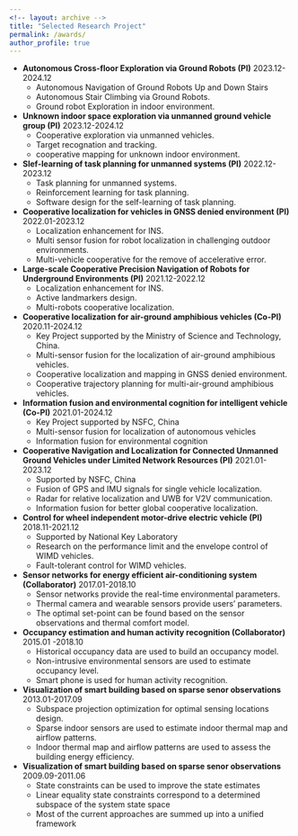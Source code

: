 ```yaml
---
<!-- layout: archive -->
title: "Selected Research Project"
permalink: /awards/
author_profile: true
---
```

* **Autonomous Cross-floor Exploration via Ground Robots (PI)** 2023.12-2024.12
  * Autonomous Navigation of Ground Robots Up and Down Stairs
  * Autonomous Stair Climbing via Ground Robots.
  * Ground robot Exploration in indoor environment. 
* **Unknown indoor space exploration via unmanned ground vehicle group (PI)** 2023.12-2024.12
  * Cooperative exploration via unmanned vehicles.
  * Target recognation and tracking.
  * cooperative mapping for unknown indoor environment. 
* **Slef-learning of task planning for unmanned systems (PI)** 2022.12-2023.12
  * Task planning for unmanned systems.
  * Reinforcement learning for task planning.
  * Software design for the self-learning of task planning.
* **Cooperative localization for vehicles in GNSS denied environment (PI)** 2022.01-2023.12
  * Localization enhancement for INS.
  * Multi sensor fusion for robot localization in challenging outdoor environments.
  * Multi-vehicle cooperative for the remove of accelerative error.
* **Large-scale Cooperative Precision Navigation of Robots for Underground Environments (PI)** 2021.12-2022.12
  * Localization enhancement for INS.
  * Active landmarkers design.
  * Multi-robots cooperative localization.
* **Cooperative localization for air-ground amphibious vehicles (Co-PI)** 2020.11-2024.12
  * Key Project supported by the Ministry of Science and Technology, China.
  * Multi-sensor fusion for the localization of air-ground amphibious vehicles.
  * Cooperative localization and mapping in GNSS denied environment.
  * Cooperative trajectory planning for multi-air-ground amphibious vehicles.
* **Information fusion and environmental cognition for intelligent vehicle (Co-PI)** 2021.01-2024.12
  * Key Project supported by NSFC, China
  * Multi-sensor fusion for localization of autonomous vehicles
  * Information fusion for environmental cognition     
* **Cooperative Navigation and Localization for Connected Unmanned Ground Vehicles under Limited Network Resources (PI)** 2021.01-2023.12
  * Supported by NSFC, China
  * Fusion of GPS and IMU signals for single vehicle localization.
  * Radar for relative localization and UWB for V2V communication.
  * Information fusion for better global cooperative localization. 
* **Control for wheel independent motor-drive electric vehicle (PI)** 2018.11-2021.12 
  * Supported by National Key Laboratory
  * Research on the performance limit and the envelope control of WIMD vehicles.
  * Fault-tolerant control for WIMD vehicles.
* **Sensor networks for energy efficient air-conditioning system (Collaborator)** 2017.01-2018.10
  * Sensor networks provide the real-time environmental parameters.
  * Thermal camera and wearable sensors provide users’ parameters.
  * The optimal set-point can be found based on the sensor observations and thermal comfort model.
* **Occupancy estimation and human activity recognition (Collaborator)** 2015.01 -2018.10
  * Historical occupancy data are used to build an occupancy model.
  * Non-intrusive environmental sensors are used to estimate occupancy level.
  * Smart phone is used for human activity recognition.
* **Visualization of smart building based on sparse senor observations** 2013.01-2017.09
  * Subspace projection optimization for optimal sensing locations design.
  * Sparse indoor sensors are used to estimate indoor thermal map and airflow patterns.
  * Indoor thermal map and airflow patterns are used to assess the building energy efficiency.   
* **Visualization of smart building based on sparse senor observations**  2009.09-2011.06
  * State constraints can be used to improve the state estimates
  * Linear equality state constraints correspond to a determined subspace of the system state space
  * Most of the current approaches are summed up into a unified framework   
       
